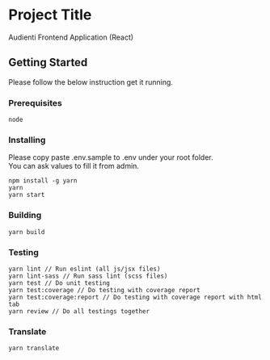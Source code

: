 # Project Title

Audienti Frontend Application (React)

## Getting Started

Please follow the below instruction get it running.

### Prerequisites

```
node
```

### Installing

Please copy paste .env.sample to .env under your root folder.  
You can ask values to fill it from admin.

```
npm install -g yarn
yarn
yarn start
```

### Building

```
yarn build
```

### Testing
```
yarn lint // Run eslint (all js/jsx files)
yarn lint-sass // Run sass lint (scss files)
yarn test // Do unit testing
yarn test:coverage // Do testing with coverage report
yarn test:coverage:report // Do testing with coverage report with html tab
yarn review // Do all testings together
```

### Translate
```
yarn translate
```